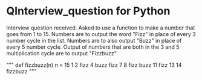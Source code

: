 # QInterview_question for Python
Interview question received. Asked to use a function to make a number that goes from 1 to 15. Numbers are to output the word "Fizz" in place of every 3 number cycle 
in the list. Numbers are to also output "Buzz" in place of every 5 number cycle. Output of numbers that are both in the 3 and 5 multiplication cycle are to output
"Fizzbuzz".


"""
def fizzbuzz(n)
n = 15
1
2
fizz
4
buzz
fizz
7
8
fizz
buzz
11
fizz
13
14
fizzbuzz
"""
